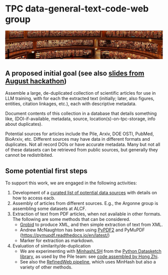 # TPC data-general-text-code-web group

![Image showing a lot of books](books.png)

## A proposed initial goal (see also [slides from August hackathon](https://anl.app.box.com/s/qryy4sdsvd5joytulvkivetro19s72hy/file/1276828321799))

Assemble a large, de-duplicated collection of scientific articles for use in LLM training, with for each the extracted text (initially; later, also figures, entities, citation linkages, etc.), each with descriptive metadata.

Document contents of this collection in a database that details something like, (DOI-if-available, metadata, source, location(s)-on-tpc-storage, info about duplicates).

Potential sources for articles include the Pile, Arxiv, DOE OSTI, PubMed, BioArxiv, etc. Different sources may have data in different formats and duplicates. Not all record DOIs or have accurate metadata. Many but not all of these datasets can be retrieved from public sources, but generally they cannot be redistribited.

## Some potential first steps

To support this work, we are engaged in the following activities:

1. Development of a [curated list of potential data sources](https://docs.google.com/spreadsheets/d/1cGTAsrWMd2pLtYEi8W432SODt6RVM14YJPEsPhvq6uA/edit#gid=0) with details on how to access eacb.
2. Assembly of articles from different sources. E.g., the Argonne group is assembling some datasets at ALCF.
3. Extraction of text from PDF articles, when not available in other formats. The following are some methods that can be considered.
    * [Grobid](https://grobid.readthedocs.io/en/latest/) to produce XML, and then simple extraction of text from XML. 
    * Andrew McNaughton has been using [PyPDF2](https://pypi.org/project/PyPDF2/) and PyMuPDF (https://pymupdf.readthedocs.io/en/latest/)
    * Marker for extraction as markdown.
4. Evaluation of similarity/de-duplication
    * We are experimenting with [MinhashLSH](https://ekzhu.com/datasketch/lsh.html) from the [Python Datasketch library](https://github.com/ekzhu/datasketch), as used by the Pile team: see [code assembled by Hong Zhi](https://github.com/TPC-AI/data-general-text-code-web/tree/main/deduplication).
    * See also the [RefinedWeb pipeline](https://arxiv.org/pdf/2306.01116.pdf), which uses MinHash but also a variety of other methods.
